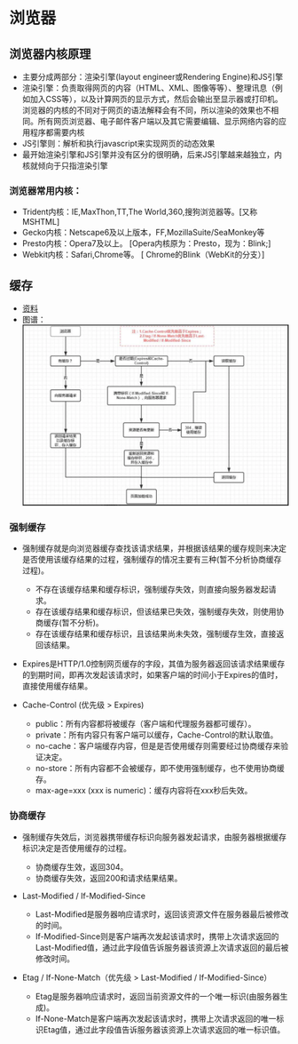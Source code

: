 # 浏览器

## 浏览器内核原理
- 主要分成两部分：渲染引擎(layout engineer或Rendering Engine)和JS引擎
- 渲染引擎：负责取得网页的内容（HTML、XML、图像等等）、整理讯息（例如加入CSS等），以及计算网页的显示方式，然后会输出至显示器或打印机。浏览器的内核的不同对于网页的语法解释会有不同，所以渲染的效果也不相同。所有网页浏览器、电子邮件客户端以及其它需要编辑、显示网络内容的应用程序都需要内核
- JS引擎则：解析和执行javascript来实现网页的动态效果
- 最开始渲染引擎和JS引擎并没有区分的很明确，后来JS引擎越来越独立，内核就倾向于只指渲染引擎

### 浏览器常用内核：
- Trident内核：IE,MaxThon,TT,The World,360,搜狗浏览器等。[又称MSHTML]
- Gecko内核：Netscape6及以上版本，FF,MozillaSuite/SeaMonkey等
- Presto内核：Opera7及以上。 [Opera内核原为：Presto，现为：Blink;]
- Webkit内核：Safari,Chrome等。 [ Chrome的Blink（WebKit的分支）]



## 缓存
- [资料](https://juejin.im/entry/6844903593275817998)
- 图谱：
![浏览器缓存](../img/browser-cache.png)

### 强制缓存
- 强制缓存就是向浏览器缓存查找该请求结果，并根据该结果的缓存规则来决定是否使用该缓存结果的过程，强制缓存的情况主要有三种(暂不分析协商缓存过程)。
    - 不存在该缓存结果和缓存标识，强制缓存失效，则直接向服务器发起请求。
    - 存在该缓存结果和缓存标识，但该结果已失效，强制缓存失效，则使用协商缓存(暂不分析)。
    - 存在该缓存结果和缓存标识，且该结果尚未失效，强制缓存生效，直接返回该结果。

- Expires是HTTP/1.0控制网页缓存的字段，其值为服务器返回该请求结果缓存的到期时间，即再次发起该请求时，如果客户端的时间小于Expires的值时，直接使用缓存结果。
- Cache-Control (优先级 > Expires)
    - public：所有内容都将被缓存（客户端和代理服务器都可缓存）。
    - private：所有内容只有客户端可以缓存，Cache-Control的默认取值。
    - no-cache：客户端缓存内容，但是是否使用缓存则需要经过协商缓存来验证决定。
    - no-store：所有内容都不会被缓存，即不使用强制缓存，也不使用协商缓存。
    - max-age=xxx (xxx is numeric)：缓存内容将在xxx秒后失效。


### 协商缓存
- 强制缓存失效后，浏览器携带缓存标识向服务器发起请求，由服务器根据缓存标识决定是否使用缓存的过程。
    - 协商缓存生效，返回304。
    - 协商缓存失效，返回200和请求结果结果。

- Last-Modified / If-Modified-Since
    - Last-Modified是服务器响应请求时，返回该资源文件在服务器最后被修改的时间。
    - If-Modified-Since则是客户端再次发起该请求时，携带上次请求返回的Last-Modified值，通过此字段值告诉服务器该资源上次请求返回的最后被修改时间。

- Etag / If-None-Match（优先级 > Last-Modified / If-Modified-Since）
    - Etag是服务器响应请求时，返回当前资源文件的一个唯一标识(由服务器生成)。
    - If-None-Match是客户端再次发起该请求时，携带上次请求返回的唯一标识Etag值，通过此字段值告诉服务器该资源上次请求返回的唯一标识值。

